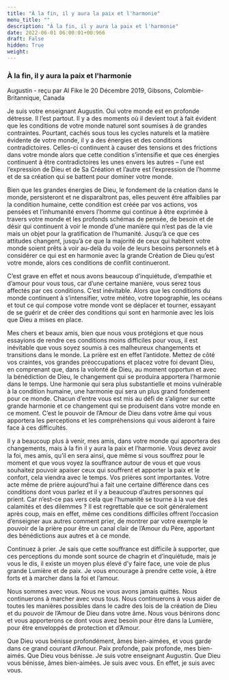 ```yaml
---
title: "À la fin, il y aura la paix et l'harmonie"
menu_title: ""
description: "À la fin, il y aura la paix et l'harmonie"
date: 2022-06-01 06:00:01+00:966
draft: False
hidden: True
weight:
---
```

### À la fin, il y aura la paix et l'harmonie

Augustin - reçu par Al Fike le 20 Décembre 2019, Gibsons, Colombie-Britannique, Canada

Je suis votre enseignant Augustin. Oui votre monde est en profonde détresse. Il l’est partout. Il y a des moments où il devient tout à fait évident que les conditions de votre monde naturel sont soumises à de grandes contraintes. Pourtant, cachés sous tous les cycles naturels et la matière évidente de votre monde, il y a des énergies et des conditions contradictoires. Celles-ci continuent à causer des tensions et des frictions dans votre monde alors que cette condition s’intensifie et que ces énergies continuent à être contradictoires les unes envers les autres – l’une est l’expression de Dieu et de Sa Création et l’autre est l’expression de l’homme et de sa création qui se battent pour dominer votre monde.

Bien que les grandes énergies de Dieu, le fondement de la création dans le monde, persisteront et ne disparaîtront pas, elles peuvent être affaiblies par la condition humaine, cette condition est créée par vos actions, vos pensées et l’inhumanité envers l’homme qui continue à être exprimée à travers votre monde et les profonds schémas de pensée, de besoin et de désir qui continuent à voir le monde d’une manière qui n’est pas de la vie mais un objet pour la gratification de l’humanité. Jusqu’à ce que ces attitudes changent, jusqu’à ce que la majorité de ceux qui habitent votre monde soient prêts à voir au-delà du voile de leurs besoins personnels et à considérer ce qui est en harmonie avec la grande Création de Dieu qu’est votre monde, alors ces conditions de conflit continueront.

C’est grave en effet et nous avons beaucoup d’inquiétude, d’empathie et d’amour pour vous tous, car d’une certaine manière, vous serez tous affectés par ces conditions. C’est inévitable. Alors que les conditions du monde continuent à s’intensifier, votre météo, votre topographie, les océans et tout ce qui compose votre monde vont se déplacer et tourner, essayant de se guérir et de créer des conditions qui sont en harmonie avec les lois que Dieu a mises en place.

Mes chers et beaux amis, bien que nous vous protégions et que nous essayions de rendre ces conditions moins difficiles pour vous, il est inévitable que vous soyez soumis à ces malheureux changements et transitions dans le monde. La prière est en effet l’antidote. Mettez de côté vos craintes, vos grandes préoccupations et placez votre foi devant Dieu, en comprenant que, dans la volonté de Dieu, au moment opportun et avec la bénédiction de Dieu, le changement qui se produira apportera l’harmonie dans le temps. Une harmonie qui sera plus substantielle et moins vulnérable à la condition humaine, une harmonie qui sera un plus grand fondement pour ce monde. Chacun d’entre vous est mis au défi de s’aligner sur cette grande harmonie et ce changement qui se produisent dans votre monde en ce moment. C’est le pouvoir de l’Amour de Dieu dans votre âme qui vous apportera les perceptions et les compréhensions qui vous aideront à faire face à ces difficultés.

Il y a beaucoup plus à venir, mes amis, dans votre monde qui apportera des changements, mais à la fin il y aura la paix et l’harmonie. Vous devez avoir la foi, mes amis, qu’il en sera ainsi, que même si vous souffrez pour le moment et que vous voyez la souffrance autour de vous et que vous souhaitez pouvoir apaiser ceux qui souffrent et apporter la paix et le confort, cela viendra avec le temps. Vos prières sont importantes. Votre acte même de prière aujourd’hui a fait une certaine différence dans ces conditions dont vous parlez et il y a beaucoup d’autres personnes qui prient. Car n’est-ce pas vers cela que l’humanité se tourne à la vue des calamités et des dilemmes ? Il est regrettable que ce soit généralement après coup, mais en effet, même ces conditions difficiles offrent l’occasion d’enseigner aux autres comment prier, de montrer par votre exemple le pouvoir de la prière pour être un canal clair de l’Amour du Père, apportant des bénédictions aux autres et à ce monde.

Continuez à prier. Je sais que cette souffrance est difficile à supporter, que ces perceptions du monde sont source de chagrin et d’inquiétude, mais je vous le dis, il existe un moyen plus élevé d’y faire face, une voie de plus grande Lumière et de paix. Je vous encourage à prendre cette voie, à être forts et à marcher dans la foi et l’amour.

Nous sommes avec vous. Nous ne vous avons jamais quittés. Nous continuerons à marcher avec vous tous. Nous continuerons à vous aider de toutes les manières possibles dans le cadre des lois de la création de Dieu et du pouvoir de l’Amour de Dieu dans votre âme. Nous vous bénirons donc et vous apporterons ce dont vous avez besoin pour être dans la Lumière, pour être enveloppés de protection et d’Amour.

Que Dieu vous bénisse profondément, âmes bien-aimées, et vous garde dans ce grand courant d’Amour. Paix profonde, paix profonde, mes bien-aimés. Que Dieu vous bénisse. Je suis votre enseignant Augustin. Que Dieu vous bénisse, âmes bien-aimées. Je suis avec vous. En effet, je suis avec vous.



